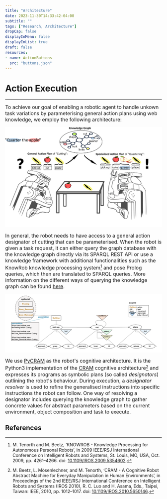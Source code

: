 ```yaml
---
title: "Architecture"
date: 2023-11-30T14:33:42-04:00
subtitle: ""
tags: ["Research, Architecture"]
dropCap: false
displayInMenu: false
displayInList: true
draft: false
resources:
- name: ActionButtons
  src: "buttons.json"
---
```


<h1> Action Execution</h1>
<hr>
<font size=3>To achieve our goal of enabling a robotic agent to handle unkown task variations by parameterising general action plans using web knowledge, we employ the following architecture:</font>

<p align="center">
  <img src="Motivation4.jpg" width="800" alt="Action Plans"/><br>
</p>

<font size=3>In general, the robot needs to have access to a general action designator of cutting that can be parameterised.
When the robot is given a task request, it can either query the graph database with the knowledge graph directly via its SPARQL REST API or use a knowledge framework with additional functionalities such as the KnowRob knowledge processing system[^1] and pose Prolog queries, which then are translated to SPARQL queries.
More information on the different ways of querying the knowledge graph can be found <a href="https://food-ninja.github.io/WebKat-MealRobot/posts/querylikearobot/">here</a>.</font>

<img src="CuttingWithParameters.png" width="800" alt="Parameters"/>

<font size=3>We use <a href="https://pycram.readthedocs.io/en/latest/index.html">PyCRAM</a> as the robot's cognitive architecture.
It is the Python3 implementation of the <a href="https://cram-system.org/">CRAM</a> cognitive architecture[^2] and expresses its programs as symbolic plans (so called <i>designators</i>) outlining the robot's behaviour.
During execution, a <i>designator resolver</i> is used to refine the generalised instructions into specific instructions the robot can follow.
One way of resolving a designator includes querying the knowledge graph to gather concrete values for abstract parameters based on the current environment, object composition and task to execute.</font>


## References

[^1]: M. Tenorth and M. Beetz, ‘KNOWROB - Knowledge Processing for Autonomous Personal Robots’, in 2009 IEEE/RSJ International Conference on Intelligent Robots and Systems, St. Louis, MO, USA, Oct. 2009, pp. 4261–4266. doi: [10.1109/IROS.2009.5354602](https://doi.org/10.1109/IROS.2009.5354602).
[^2]: M. Beetz, L. Mösenlechner, and M. Tenorth, ‘CRAM - A Cognitive Robot Abstract Machine for Everyday Manipulation in Human Environments’, in Proceedings of the 2nd IEEE/RSJ International Conference on Intelligent Robots and Systems (IROS 2010), R. C. Luo and H. Asama, Eds., Taipei, Taiwan: IEEE, 2010, pp. 1012–1017. doi: [10.1109/IROS.2010.5650146](https://ieeexplore.ieee.org/document/5650146).

